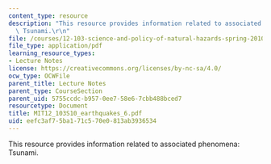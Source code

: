 ```yaml
---
content_type: resource
description: "This resource provides information related to associated phenomena:\
  \ Tsunami.\r\n"
file: /courses/12-103-science-and-policy-of-natural-hazards-spring-2010/eefc3af75ba171c570e0813ab3936534_MIT12_103S10_earthquakes_6.pdf
file_type: application/pdf
learning_resource_types:
- Lecture Notes
license: https://creativecommons.org/licenses/by-nc-sa/4.0/
ocw_type: OCWFile
parent_title: Lecture Notes
parent_type: CourseSection
parent_uid: 5755ccdc-b957-0ee7-58e6-7cbb488bced7
resourcetype: Document
title: MIT12_103S10_earthquakes_6.pdf
uid: eefc3af7-5ba1-71c5-70e0-813ab3936534
---
```

This resource provides information related to associated phenomena: Tsunami.
